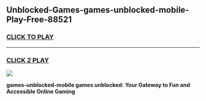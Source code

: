 
## Unblocked-Games-games-unblocked-mobile-Play-Free-88521
<h3>
<a href="https://premium76.site?title=games-unblocked-mobile&ref=22A">CLICK TO PLAY</a></h3>
<hr>

<h3>
<a href="https://premium76.site?title=games-unblocked-mobile&ref=22A">CLICK 2 PLAY</a>
  
</h3>

<a href="https://premium76.site?title=games-unblocked-mobile&ref=22A"><img src="https://clearcache.store/games.png"></a>


**games-unblocked-mobile games unblocked: Your Gateway to Fun and Accessible Online Gaming**
